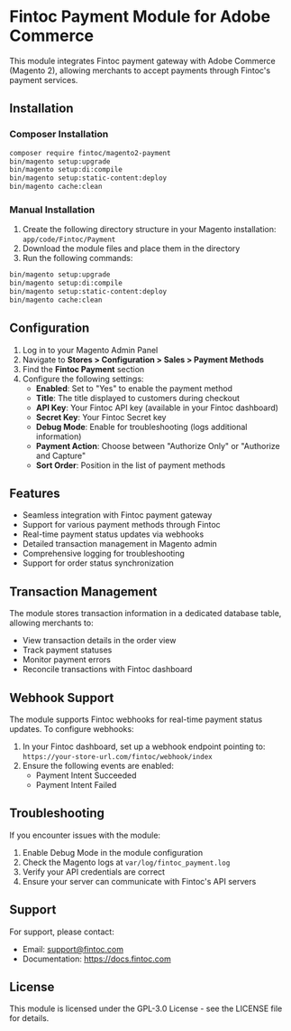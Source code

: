 # Fintoc Payment Module for Adobe Commerce

This module integrates Fintoc payment gateway with Adobe Commerce (Magento 2), allowing merchants to accept payments through Fintoc's payment services.

## Installation

### Composer Installation
```bash
composer require fintoc/magento2-payment
bin/magento setup:upgrade
bin/magento setup:di:compile
bin/magento setup:static-content:deploy
bin/magento cache:clean
```

### Manual Installation
1. Create the following directory structure in your Magento installation: `app/code/Fintoc/Payment`
2. Download the module files and place them in the directory
3. Run the following commands:
```bash
bin/magento setup:upgrade
bin/magento setup:di:compile
bin/magento setup:static-content:deploy
bin/magento cache:clean
```

## Configuration

1. Log in to your Magento Admin Panel
2. Navigate to **Stores > Configuration > Sales > Payment Methods**
3. Find the **Fintoc Payment** section
4. Configure the following settings:
   - **Enabled**: Set to "Yes" to enable the payment method
   - **Title**: The title displayed to customers during checkout
   - **API Key**: Your Fintoc API key (available in your Fintoc dashboard)
   - **Secret Key**: Your Fintoc Secret key
   - **Debug Mode**: Enable for troubleshooting (logs additional information)
   - **Payment Action**: Choose between "Authorize Only" or "Authorize and Capture"
   - **Sort Order**: Position in the list of payment methods

## Features

- Seamless integration with Fintoc payment gateway
- Support for various payment methods through Fintoc
- Real-time payment status updates via webhooks
- Detailed transaction management in Magento admin
- Comprehensive logging for troubleshooting
- Support for order status synchronization

## Transaction Management

The module stores transaction information in a dedicated database table, allowing merchants to:
- View transaction details in the order view
- Track payment statuses
- Monitor payment errors
- Reconcile transactions with Fintoc dashboard

## Webhook Support

The module supports Fintoc webhooks for real-time payment status updates. To configure webhooks:

1. In your Fintoc dashboard, set up a webhook endpoint pointing to:
   `https://your-store-url.com/fintoc/webhook/index`
2. Ensure the following events are enabled:
   - Payment Intent Succeeded
   - Payment Intent Failed

## Troubleshooting

If you encounter issues with the module:

1. Enable Debug Mode in the module configuration
2. Check the Magento logs at `var/log/fintoc_payment.log`
3. Verify your API credentials are correct
4. Ensure your server can communicate with Fintoc's API servers

## Support

For support, please contact:
- Email: support@fintoc.com
- Documentation: https://docs.fintoc.com

## License

This module is licensed under the GPL-3.0 License - see the LICENSE file for details.
